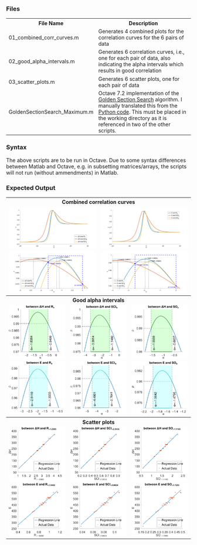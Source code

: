 <h3>Files</h3>
<table>
  <tr><th>File Name</th><th>Description</th></tr>
  <tr><td>01_combined_corr_curves.m</td><td>Generates 4 combined plots for the correlation curves for the 6 pairs of data</td></tr>
  <tr><td>02_good_alpha_intervals.m</td><td>Generates 6 correlation curves, i.e., one for each pair of data, also indicating the alpha intervals which results in good correlation</td></tr>
  <tr><td>03_scatter_plots.m</td><td>Generates 6 scatter plots, one for each pair of data</td></tr>
  <tr><td>GoldenSectionSearch_Maximum.m</td><td>Octave 7.2 implementation of the <a href="https://en.wikipedia.org/wiki/Golden-section_search">Golden Section Search</a> algorithm. I manually translated this from the <a href="https://en.wikipedia.org/wiki/Golden-section_search">Python code</a>. This must be placed in the working directory as it is referenced in two of the other scripts.</td></tr>
</table>
<h3>Syntax</h3>
<p>The above scripts are to be run in Octave. Due to some syntax differences between Matlab and Octave, e.g. in subsetting matrices/arrays, the scripts will not run (without ammendments) in Matlab.</p>
<h3>Expected Output</h3>
<table>
  <tr><th colspan=6>Combined correlation curves</th></tr>
  <tr><td colspan=3><img src="imgs/01_comb_ccurves_DH_indices_FAR.png"></td><td colspan=3><img src="imgs/01_comb_ccurves_E_indices_FAR.png"></td></tr>
  <tr><td colspan=3><img src="imgs/01_comb_ccurves_DH_indices_NEAR.png"></td><td colspan=3><img src="imgs/01_comb_ccurves_E_indices_NEAR.png"></td></tr>
  <tr><th colspan=6>Good alpha intervals</th></tr>
  <tr><td colspan=2><img src="imgs/02_good_a_intervals_DH_R_a.png"></td><td colspan=2><img src="imgs/02_good_a_intervals_DH_SCI_a.png"></td><td colspan=2><img src="imgs/02_good_a_intervals_DH_SO_a.png"></td></tr>
  <tr><td colspan=2><img src="imgs/02_good_a_intervals_E_R_a.png"></td><td colspan=2><img src="imgs/02_good_a_intervals_E_SCI_a.png"></td><td colspan=2><img src="imgs/02_good_a_intervals_E_SO_a.png"></td></tr>
  <tr><th colspan=6>Scatter plots</th></tr>
  <tr><td colspan=2><img src="imgs/03_scatter_DH_R.png"></td><td colspan=2><img src="imgs/03_scatter_DH_SCI.png"></td><td colspan=2><img src="imgs/03_scatter_DH_SO.png"></td></tr>
  <tr><td colspan=2><img src="imgs/03_scatter_E_R.png"></td><td colspan=2><img src="imgs/03_scatter_E_SCI.png"></td><td colspan=2><img src="imgs/03_scatter_E_SO.png"></td></tr>
</table>

